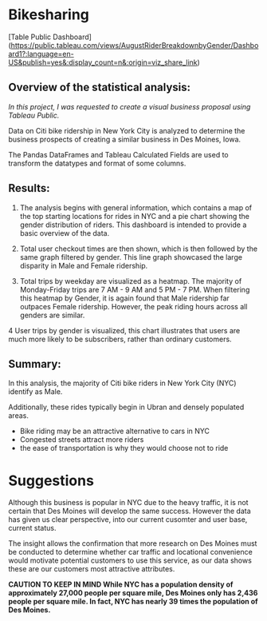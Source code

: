 # Bikesharing

[Table Public Dashboard] (https://public.tableau.com/views/AugustRiderBreakdownbyGender/Dashboard1?:language=en-US&publish=yes&:display_count=n&:origin=viz_share_link)

## Overview of the statistical analysis:

*In this project, I was requested to create a visual business proposal using Tableau Public.*

Data on Citi bike ridership in New York City is analyzed to determine the business prospects of creating a similar business in Des Moines, Iowa. 

The Pandas DataFrames and Tableau Calculated Fields are used to transform the datatypes and format of some columns.


## Results:

1. The analysis begins with general information, which contains a map of the top starting locations for rides in NYC and a pie chart showing the gender distribution of riders. This dashboard is intended to provide a basic overview of the data.

2. Total user checkout times are then shown, which is then followed by the same graph filtered by gender. This line graph showcased the large disparity in Male and Female ridership.

3. Total trips by weekday are visualized as a heatmap. The majority of Monday-Friday trips are 7 AM - 9 AM and 5 PM - 7 PM. When filtering this heatmap by Gender, it is again found that Male ridership far outpaces Female ridership. However, the peak riding hours across all genders are similar.

4 User trips by gender is visualized, this chart illustrates that users are much more likely to be subscribers, rather than ordinary customers.

## Summary:

In this analysis, the majority of Citi bike riders in New York City (NYC) identify as Male. 

Additionally, these rides typically begin in Ubran and densely populated areas. 
* Bike riding may be an attractive alternative to cars in NYC
* Congested streets attract more riders
* the ease of transportation is why they would choose not to ride

# Suggestions

Although this business is popular in NYC due to the heavy traffic, it is not certain that Des Moines will develop the same success. However the data has given us clear perspective, into our current cusomter and user base, current status. 

The insight allows the confirmation that more research on Des Moines must be conducted to determine whether car traffic and locational convenience would motivate potential customers to use this service, as our data shows these are our customers most attractive attributes. 

**CAUTION TO KEEP IN MIND
While NYC has a population density of approximately 27,000 people per square mile, Des Moines only has 2,436 people per square mile. In fact, NYC has nearly 39 times the population of Des Moines.**

